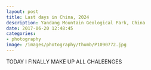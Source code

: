 ```yaml
---
layout: post
title: Last days in China, 2024
description: Yandang Mountain Geological Park, China
date: 2017-06-20 12:48:45
categories:
- photography
image: /images/photography/thumb/P1090772.jpg
---
```


TODAY I FINALLY MAKE UP ALL CHALEENGES
